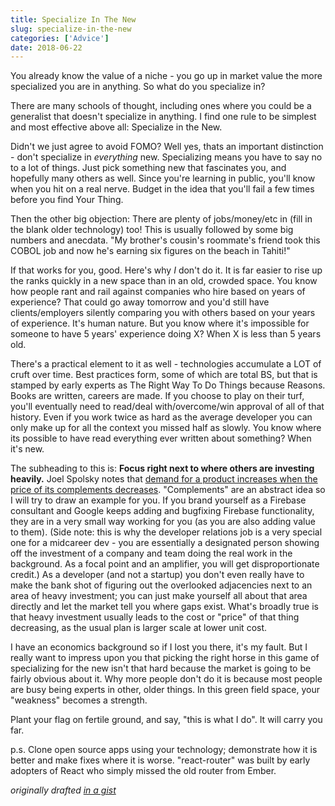 ```yaml
---
title: Specialize In The New
slug: specialize-in-the-new
categories: ['Advice']
date: 2018-06-22
---
```


You already know the value of a niche - you go up in market value the more specialized you are in anything. So what do you specialize in?

There are many schools of thought, including ones where you could be a generalist that doesn't specialize in anything. I find one rule to be simplest and most effective above all: Specialize in the New.

Didn't we just agree to avoid FOMO? Well yes, thats an important distinction - don't specialize in _everything_ new. Specializing means you have to say no to a lot of things. Just pick something new that fascinates you, and hopefully many others as well. Since you're learning in public, you'll know when you hit on a real nerve. Budget in the idea that you'll fail a few times before you find Your Thing.

Then the other big objection: There are plenty of jobs/money/etc in (fill in the blank older technology) too! This is usually followed by some big numbers and anecdata. "My brother's cousin's roommate's friend took this COBOL job and now he's earning six figures on the beach in Tahiti!"

If that works for you, good. Here's why _I_ don't do it. It is far easier to rise up the ranks quickly in a new space than in an old, crowded space. You know how people rant and rail against companies who hire based on years of experience? That could go away tomorrow and you'd still have clients/employers silently comparing you with others based on your years of experience. It's human nature. But you know where it's impossible for someone to have 5 years' experience doing X? When X is less than 5 years old.

There's a practical element to it as well - technologies accumulate a LOT of cruft over time. Best practices form, some of which are total BS, but that is stamped by early experts as The Right Way To Do Things because Reasons. Books are written, careers are made. If you choose to play on their turf, you'll eventually need to read/deal with/overcome/win approval of all of that history. Even if you work twice as hard as the average developer you can only make up for all the context you missed half as slowly. You know where its possible to have read everything ever written about something? When it's new.

The subheading to this is: **Focus right next to where others are investing heavily.** Joel Spolsky notes that [demand for a product increases when the price of its complements decreases](https://www.joelonsoftware.com/2002/06/12/strategy-letter-v/). "Complements" are an abstract idea so I will try to draw an example for you. If you brand yourself as a Firebase consultant and Google keeps adding and bugfixing Firebase functionality, they are in a very small way working for you (as you are also adding value to them). (Side note: this is why the developer relations job is a very special one for a midcareer dev - you are essentially a designated person showing off the investment of a company and team doing the real work in the background. As a focal point and an amplifier, you will get disproportionate credit.) As a developer (and not a startup) you don't even really have to make the bank shot of figuring out the overlooked adjacencies next to an area of heavy investment; you can just make yourself all about that area directly and let the market tell you where gaps exist. What's broadly true is that heavy investment usually leads to the cost or "price" of that thing decreasing, as the usual plan is larger scale at lower unit cost.

I have an economics background so if I lost you there, it's my fault. But I really want to impress upon you that picking the right horse in this game of specializing for the new isn't that hard because the market is going to be fairly obvious about it. Why more people don't do it is because most people are busy being experts in other, older things. In this green field space, your "weakness" becomes a strength.

Plant your flag on fertile ground, and say, "this is what I do". It will carry you far.

p.s. Clone open source apps using your technology; demonstrate how it is better and make fixes where it is worse. "react-router" was built by early adopters of React who simply missed the old router from Ember.

_originally drafted [in a gist](https://gist.github.com/sw-yx/9720bd4a30606ca3ffb8d407113c0fe5)_
